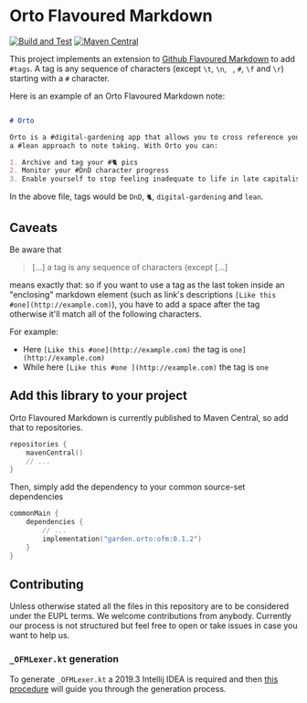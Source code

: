 # Orto Flavoured Markdown

[![Build and Test](https://github.com/orto-app/orto-flavoured-markdown/actions/workflows/main.yml/badge.svg?branch=main)](https://github.com/orto-app/orto-flavoured-markdown/actions/workflows/main.yml) [![Maven Central](https://img.shields.io/maven-central/v/garden.orto/ofm.svg)](https://search.maven.org/artifact/garden.orto/ofm)

This project implements an extension to [Github Flavoured Markdown](https://github.github.com/gfm/) to add `#tags`. A tag is any sequence of characters (except `\t`, `\n`, ` `, `#`, `\f` and `\r`) starting with a `#` character.

Here is an example of an Orto Flavoured Markdown note:


```markdown

# Orto

Orto is a #digital-gardening app that allows you to cross reference your thoughts with
a #lean approach to note taking. With Orto you can:

1. Archive and tag your #🐈 pics
2. Monitor your #DnD character progress
3. Enable yourself to stop feeling inadequate to life in late capitalism

```

In the above file, tags would be `DnD`, `🐈`, `digital-gardening` and `lean`.

## Caveats

Be aware that

> [...] a tag is any sequence of characters (except [...]

means exactly that: so if you want to use a tag as the last token inside an "enclosing" markdown element (such as link's descriptions `[Like this #one](http://example.com)`), you have to add a space after the tag otherwise it'll match all of the following characters.

For example:

- Here `[Like this #one](http://example.com)` the tag is `one](http://example.com)`
- While here `[Like this #one ](http://example.com)` the tag is `one`

## Add this library to your project

Orto Flavoured Markdown is currently published to Maven Central, so add that to repositories.

```kotlin
repositories {
    mavenCentral()
    // ...
}
```

Then, simply add the dependency to your common source-set dependencies

```kotlin
commonMain {
    dependencies {
        // ...
        implementation("garden.orto:ofm:0.1.2")
    }
}
```

## Contributing

Unless otherwise stated all the files in this repository are to be considered under the EUPL terms. We welcome contributions from anybody. Currently our process is not structured but feel free to open or take issues in case you want to help us.


### `_OFMLexer.kt` generation

To generate `_OFMLexer.kt` a 2019.3 Intellij IDEA is required and then [this procedure](https://github.com/JetBrains/markdown#development-gotchas) will guide you through the generation process.

